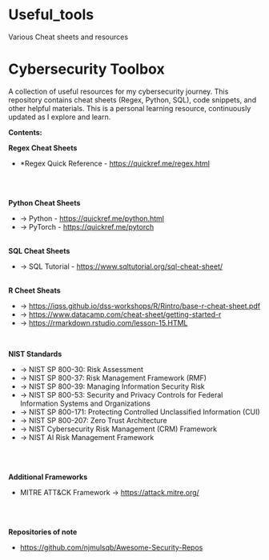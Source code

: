 # Useful_tools
Various Cheat sheets and resources

# Cybersecurity Toolbox

A collection of useful resources for my cybersecurity journey. This repository contains cheat sheets (Regex, Python, SQL), code snippets, and other helpful materials. This is a personal learning resource, continuously updated as I explore and learn.

**Contents:**

**Regex Cheat Sheets**
* *Regex Quick Reference - https://quickref.me/regex.html
<br>
  <br>
  
**Python Cheat Sheets** 
* -> Python - https://quickref.me/python.html  <br>
* -> PyTorch - https://quickref.me/pytorch  <br>
  <br>

**SQL Cheat Sheets**
* -> SQL Tutorial - https://www.sqltutorial.org/sql-cheat-sheet/<br>
  <br>

**R Cheet Sheats**
*  -> https://iqss.github.io/dss-workshops/R/Rintro/base-r-cheat-sheet.pdf
*  -> https://www.datacamp.com/cheat-sheet/getting-started-r
*  -> https://rmarkdown.rstudio.com/lesson-15.HTML  <br>
  <br>
  
**NIST Standards**
*  ->  NIST SP 800-30: Risk Assessment
*  ->  NIST SP 800-37: Risk Management Framework (RMF)
*  ->  NIST SP 800-39: Managing Information Security Risk
*  ->  NIST SP 800-53: Security and Privacy Controls for Federal Information Systems and Organizations
*  ->  NIST SP 800-171: Protecting Controlled Unclassified Information (CUI)
*  ->  NIST SP 800-207: Zero Trust Architecture
*  -> NIST Cybersecurity Risk Management (CRM) Framework
*  -> NIST AI Risk Management Framework 
<br>
  <br>
  
**Additional Frameworks**
* MITRE ATT&CK Framework -> https://attack.mitre.org/
<br>
  <br>
  
**Repositories of note**
* https://github.com/njmulsqb/Awesome-Security-Repos
